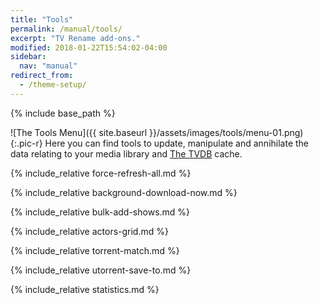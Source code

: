 ```yaml
---
title: "Tools"
permalink: /manual/tools/
excerpt: "TV Rename add-ons."
modified: 2018-01-22T15:54:02-04:00
sidebar:
  nav: "manual"
redirect_from:
  - /theme-setup/
---
```


{% include base_path %}

![The Tools Menu]({{ site.baseurl }}/assets/images/tools/menu-01.png){:.pic-r}
Here you can find tools to update, manipulate and annihilate the data relating to your media library and [The&nbsp;TVDB](http://thetvdb.com "Visit TheTVDB.com") cache.

{% include_relative force-refresh-all.md %}

{% include_relative background-download-now.md %}

{% include_relative bulk-add-shows.md %}

{% include_relative actors-grid.md %}

{% include_relative torrent-match.md %}

{% include_relative utorrent-save-to.md %}

{% include_relative statistics.md %}
